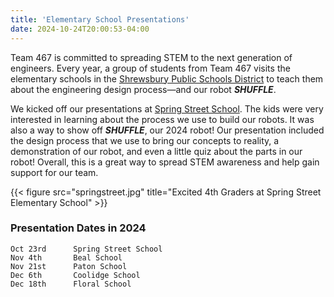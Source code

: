 ```yaml
---
title: 'Elementary School Presentations'
date: 2024-10-24T20:00:53-04:00
---
```


Team 467 is committed to spreading STEM to the next generation of engineers. Every year, a group of students from Team 467 visits the elementary schools in the [Shrewsbury Public Schools District](https://schools.shrewsburyma.gov/) to teach them about the engineering design process—and our robot **_SHUFFLE_**.

We kicked off our presentations at [Spring Street School](https://schools.shrewsburyma.gov/spring). The kids were very interested in learning about the process we use to build our robots. It was also a way to show off **_SHUFFLE_**, our 2024 robot! Our presentation included the design process that we use to bring our concepts to reality, a demonstration of our robot, and even a little quiz about the parts in our robot! Overall, this is a great way to spread STEM awareness and help gain support for our team.

{{< figure src="springstreet.jpg" title="Excited 4th Graders at Spring Street Elementary School" >}}

### Presentation Dates in 2024
    Oct 23rd      Spring Street School
    Nov 4th       Beal School
    Nov 21st      Paton School
    Dec 6th       Coolidge School
    Dec 18th      Floral School

